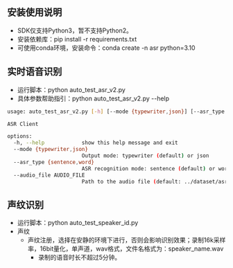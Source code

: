 ## 安装使用说明
* SDK仅支持Python3，暂不支持Python2。
* 安装依赖库：pip install -r requirements.txt
* 可使用conda环境，安装命令：conda create -n asr python=3.10

## 实时语音识别
* 运行脚本：python auto_test_asr_v2.py
* 具体参数帮助指引：python auto_test_asr_v2.py --help       
```bash
usage: auto_test_asr_v2.py [-h] [--mode {typewriter,json}] [--asr_type {sentence,word}] [--audio_file AUDIO_FILE]

ASR Client

options:
  -h, --help            show this help message and exit
  --mode {typewriter,json}
                        Output mode: typewriter (default) or json
  --asr_type {sentence,word}
                        ASR recognition mode: sentence (default) or word
  --audio_file AUDIO_FILE
                        Path to the audio file (default: ../dataset/asr/3-1-60s.wav)
```

## 声纹识别
* 运行脚本：python auto_test_speaker_id.py 
* 声纹
    * 声纹注册，选择在安静的环境下进行，否则会影响识别效果；录制16k采样率，16bit量化，单声道，wav格式，文件名格式为：speaker_name.wav
        * 录制的语音时长不超过5分钟。